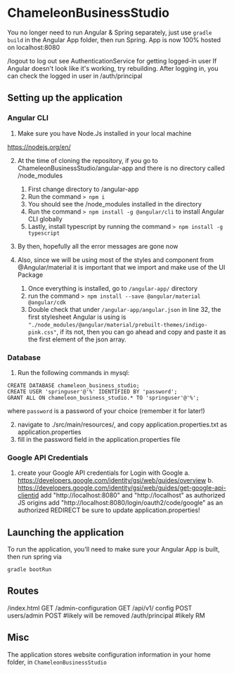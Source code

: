 # ChameleonBusinessStudio

You no longer need to run Angular & Spring separately, just use 
```gradle build``` in the Angular App folder, then run Spring.
App is now 100% hosted on localhost:8080

/logout to log out
see AuthenticationService for getting logged-in user
If Angular doesn't look like it's working, try rebuilding.
After logging in, you can check the logged in user in /auth/principal

## Setting up the application

### Angular CLI

1. Make sure you have Node.Js installed in your local machine

https://nodejs.org/en/

2. At the time of cloning the repository, if you go to ChameleonBusinessStudio/angular-app and there is no directory called /node_modules
    
    1. First change directory to /angular-app
    2. Run the command `> npm i`
    3. You should see the /node_modules installed in the directory
    4. Run the command `> npm install -g @angular/cli` to install Angular CLI globally
    5. Lastly, install typescript by running the command `> npm install -g typescript`

3. By then, hopefully all the error messages are gone now

4. Also, since we will be using most of the styles and component from @Angular/material it is important that we import and make use of the UI Package

    1. Once everything is installed, go to `/angular-app/` directory
    2. run the command `> npm install --save @angular/material @angular/cdk`
    3. Double check that under `/angular-app/angular.json` in line 32, the first stylesheet Angular is using is `"./node_modules/@angular/material/prebuilt-themes/indigo-pink.css"`, if its not, then you can go ahead and copy and paste it as the first element of the json array.

### Database


1. Run the following commands in mysql:

```
CREATE DATABASE chameleon_business_studio;
CREATE USER 'springuser'@'%' IDENTIFIED BY 'password';
GRANT ALL ON chameleon_business_studio.* TO 'springuser'@'%';
```

where ```password``` is a password of your choice (remember it for later!)

2. navigate to ./src/main/resources/, and copy application.properties.txt as application.properties
3. fill in the password field in the application.properties file

### Google API Credentials

1. create your Google API credentials for Login with Google
    a. https://developers.google.com/identity/gsi/web/guides/overview
    b. https://developers.google.com/identity/gsi/web/guides/get-google-api-clientid
add "http://localhost:8080" and "http://localhost" as authorized JS origins
add "http://localhost:8080/login/oauth2/code/google" as an authorized REDIRECT
be sure to update application.properties!

## Launching the application

To run the application, you'll need to make sure your Angular App is built, 
then run spring via



```gradle bootRun```


## Routes
/index.html GET
/admin-configuration GET
/api/v1/
    config POST
    users/admin POST #likely will be removed
/auth/principal #likely RM

## Misc

The application stores website configuration information in your home folder, in
```ChameleonBusinessStudio```